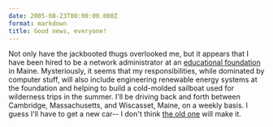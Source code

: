 ```yaml
---
date: 2005-08-23T00:00:00.000Z
format: markdown
title: Good news, everyone!
---
```


Not only have the jackbooted thugs overlooked me, but it appears that I have been hired to be a network administrator at an <a href="http://chewonki.org">educational foundation</a> in Maine. Mysteriously, it seems that my responsibilities, while dominated by computer stuff, will also include engineering renewable energy systems at the foundation and helping to build a cold-molded sailboat used for wilderness trips in the summer.
I'll be driving back and forth between Cambridge, Massachusetts, and Wiscasset, Maine, on a weekly basis. I guess I'll have to get a new car-- I don't think <a href="http://http://www.austinev.org/evalbum/573.html">the old one</a> will make it.
